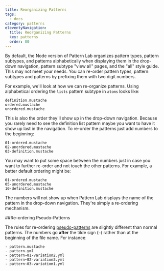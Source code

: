 ```yaml
---
title: Reorganizing Patterns
tags:
  - docs
category: patterns
eleventyNavigation:
  title: Reorganizing Patterns
  key: patterns
  order: 80
---
```


By default, the Node version of Pattern Lab organizes pattern types, pattern subtypes, and patterns alphabetically when displaying them in the drop-down navigation, pattern subtype "view all" pages, and the "all" style guide. This may not meet your needs. You can re-order pattern types, pattern subtypes and patterns by prefixing them with two digit numbers.

For example, we'll look at how we can re-organize patterns. Using alphabetical ordering the `lists` pattern subtype in `atoms` looks like:

```
definition.mustache
ordered.mustache
unordered.mustache
```

This is also the order they'll show up in the drop-down navigation. Because you rarely need to see the definition list pattern maybe you want to have it show up last in the navigation. To re-order the patterns just add numbers to the beginning:

```
01-ordered.mustache
02-unordered.mustache
03-definition.mustache
```

You may want to put some space between the numbers just in case you want to further re-order and not touch the other patterns. For example, a better default ordering might be:

```
01-ordered.mustache
05-unordered.mustache
10-definition.mustache
```

The numbers will not show up when Pattern Lab displays the name of the pattern in the drop-down navigation. They're simply a re-ordering mechanism.

##Re-ordering Pseudo-Patterns

The rules for re-ordering [pseudo-patterns](/docs/pattern-pseudo-patterns.html) are slightly different than normal patterns. The numbers go **after** the tilde sign (`~`) rather than at the beginning of the file name. For instance:

```
- pattern.mustache
- pattern.yml
- pattern~01-variation2.yml
- pattern~02-variation3.yml
- pattern~03-variation1.yml
```
